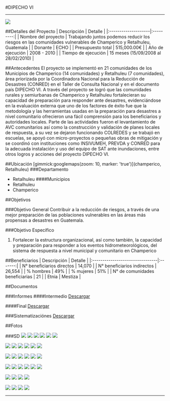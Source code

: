 #DIPECHO VI
- - - - - - - - - - - - - - - - - - - - - - - - - - - - - - - - - - -

![](p08-dipecho6/portada.jpg)

##Detalles del Proyecto
| Descripción         | Detalle   |
|:--------------------|:---------:|
| Nombre del proyecto | Trabajando juntos podemos reducir los riesgos en las comunidades vulnerables de Champerico y Retalhuleu, Guatemala  |
| Donante             | ECHO |
| Presupuesto total   | 515,000.00€ |
| Año de ejecución    | 2008 - 2010 |
| Tiempo de ejecución | 15 meses (15/09/2008 al 28/02/2010) |


##Antecedentes
El proyecto se implementó en 21 comunidades de los Municipios de Champerico (14 comunidades) y Retalhuleu (7 comunidades), área priorizada por la Coordinadora Nacional para la Reducción de Desastres (CONRED) en el Taller de Consulta Nacional y en el documento país DIPECHO VI. A través del proyecto se logró que las comunidades rurales y semiurbanas de Champerico y Retalhuleu fortalecieran su capacidad de preparación para responder ante desastres, evidenciándose en la evaluación externa que uno de los factores de éxito fue que la metodología y las herramientas usadas en la preparación para desastres a nivel comunitario ofrecieron una fácil comprensión para los beneficiarios y autoridades locales. Parte de las actividades fueron el levantamiento de AVC comunitarios así como la construcción y validación de planes locales de respuesta, a su vez se dejaron funcionando COLREDES y se trabajó en escuelas, se apoyó con micro-proyectos o pequeñas obras de mitigación y se coordinó con instituciones como INSIVUMEH, PREVDA y CONRED para la adecuada instalación y uso del equipo de SAT ante inundaciones, entre otros logros y acciones del proyecto DIPECHO VI.

##Ubicación
[gimmick:googlemaps(zoom: 10, marker: 'true')](champerico, Retalhuleu)
###Departamento
* Retalhuleu
####Municipios
* Retalhuleu
* Champerico

##Objetivos

###Objetivo General
Contribuir a la reducción de riesgos, a través de una mejor preparación de las poblaciones vulnerables en las áreas más propensas a desastres en Guatemala.

###Objetivo Específico
1. Fortalecer la estructura organizacional, así como también, la capacidad y preparación para responder a los eventos hidrometeorológicos, del sistema de respuesta a nivel municipal y comunitario en Champerico

##Beneficiarios
| Descripción                     | Detalle |
|:--------------------------------|:-------:|
| N° beneficiarios directos       | 14,070 |
| N° beneficiarios indirectos     | 26,554 |
| % hombres                       | 49% |
| % mujeres                       | 51% |
| N° de comunidades beneficiarias | 21 |
| Etnia                           | Mestiza |

##Documentos

###Informes
####Intermedio
<a class="media {}" href="proyectos/p08-dipecho6/2-informes/intermediate_report_dipecho_vi.pdf"></a>
<a class="descarga-pdf" href="p08-dipecho6/2-informes/intermediate_report_dipecho_vi.pdf">Descargar</a>

####Final
<a class="media {}" href="proyectos/p08-dipecho6/2-informes/final_report_dipecho_vi.pdf"></a>
<a class="descarga-pdf" href="p08-dipecho6/2-informes/final_report_dipecho_vi.pdf">Descargar</a>

###Sistematizaciónes
<a class="media {}" href="proyectos/p08-dipecho6/4-sistematizaciones/sistematizacion_dipecho_vi.pdf"></a>
<a class="descarga-pdf" href="p08-dipecho6/4-sistematizaciones/sistematizacion_dipecho_vi.pdf">Descargar</a>

##Fotos

###SD
![](p08-dipecho6/6-fotografias/01.jpg)
![](p08-dipecho6/6-fotografias/02.jpg)
![](p08-dipecho6/6-fotografias/03.jpg)
![](p08-dipecho6/6-fotografias/04.jpg)
![](p08-dipecho6/6-fotografias/05.jpg)
![](p08-dipecho6/6-fotografias/06.jpg)

![](p08-dipecho6/6-fotografias/07.jpg)
![](p08-dipecho6/6-fotografias/08.jpg)
![](p08-dipecho6/6-fotografias/09-el_chico.jpg)
![](p08-dipecho6/6-fotografias/10-el_chico.jpg)
![](p08-dipecho6/6-fotografias/11-el_chico.jpg)
![](p08-dipecho6/6-fotografias/12-el_chico.jpg)

![](p08-dipecho6/6-fotografias/13-el_chico.jpg)
![](p08-dipecho6/6-fotografias/14-el_chico.jpg)
![](p08-dipecho6/6-fotografias/15-nueva_candelaria.jpg)
![](p08-dipecho6/6-fotografias/16-nueva_candelaria.jpg)
![](p08-dipecho6/6-fotografias/17-nueva_candelaria.jpg)
![](p08-dipecho6/6-fotografias/18-nueva_candelaria.jpg)

![](p08-dipecho6/6-fotografias/19-nueva_candelaria.jpg)
![](p08-dipecho6/6-fotografias/20-nueva_candelaria.jpg)
![](p08-dipecho6/6-fotografias/21-nueva_candelaria.jpg)
![](p08-dipecho6/6-fotografias/22-nueva_candelaria.jpg)
![](p08-dipecho6/6-fotografias/23-nueva_candelaria.jpg)
![](p08-dipecho6/6-fotografias/24-nueva_candelaria.jpg)

![](p08-dipecho6/6-fotografias/25-nueva_candelaria.jpg)
![](p08-dipecho6/6-fotografias/26-nueva_candelaria.jpg)
![](p08-dipecho6/6-fotografias/27-nueva_candelaria.jpg)
![](p08-dipecho6/6-fotografias/28-nueva_candelaria.jpg)

![](p08-dipecho6/6-fotografias/29-nueva_candelaria.jpg)
![](p08-dipecho6/6-fotografias/30-el_chico.jpg)
![](p08-dipecho6/6-fotografias/31-nueva_candelaria.jpg)
![](p08-dipecho6/6-fotografias/32-las_pilas_ii.JPG)

- - - - - - - - - - - - - - - - - - - - - - - - - - - - - - - - - - -

[p01]: proyectos/p01.md	"Programa para el Desarrollo"
[p02]: proyectos/p02.md	"Cooperación Holandesa para Ayuda en Centroamérica -CHACA-"
[p03]: proyectos/p03.md	"Atención a la salud preventiva, agua y saneamiento en 12 comunidades de Alta Verapaz, Guatemala"
[p04]: proyectos/p04.md	"Fortalecimiento de las Capacidades para la mitigación de desastres en el Municipio de Cobán y 30 comunidades de la cuenca del Río Chixoy"
[p05]: proyectos/p05.md	"Reduciendo los Riesgos en Comunidades Vulnerables del  Municipio de Santo Domingo, Departamento de Suchitepéquez, Guatemala"
[p06]: proyectos/p06.md	"Fortaleciendo capacidades ante los riesgos de Cambio Climático en el Oriente de Guatemala"
[p07]: proyectos/p07.md	"Reducción de Vulnerabilidades ante los efectos del Cambio Climático en Guatemala, Fase II"
[p08]: proyectos/p08.md	"Trabajando juntos podemos reducir los riesgos en las comunidades vulnerables de Champerico y Retalhuleu, Guatemala"
[p09]: proyectos/p09.md	"Respuesta inmediata ante las inundaciones provocadas por la Tormenta AGATHA, en la región suroccidente de Guatemala"
[p10]: proyectos/p10.md	"Fortaleciendo la Resiliencia de las comunidades ante los efectos de los desastres en parcelamiento La Máquina, Suchitepéquez y Retalhuleu"
[p11]: proyectos/p11.md	"Reducción del riesgo de desastres incrementados por el Cambio Climático"
[p12]: proyectos/p12.md	"Respuesta Inmediata a los efectos de los sismos en el departamento de Santa Rosa, Guatemala"
[p13]: proyectos/p13.md	"Aumentando la resiliencia ante los desastres en el departamento del Peten, Guatemala"
[p14]: proyectos/p14.md	"Mejorando la Salud Materno Neonatal de Comunidades Vulnerables de San Marcos, Guatemala"

<script type="text/javascript">$('.media').media();</script>